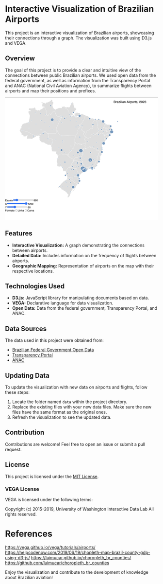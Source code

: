 # Interactive Visualization of Brazilian Airports

This project is an interactive visualization of Brazilian airports, showcasing their connections through a graph. The visualization was built using D3.js and VEGA.

## Overview

The goal of this project is to provide a clear and intuitive view of the connections between public Brazilian airports. We used open data from the federal government, as well as information from the Transparency Portal and ANAC (National Civil Aviation Agency), to summarize flights between airports and map their positions and prefixes.

![Exemplo](map.png)

## Features

- **Interactive Visualization:** A graph demonstrating the connections between airports.
- **Detailed Data:** Includes information on the frequency of flights between airports.
- **Geographic Mapping:** Representation of airports on the map with their respective locations.

## Technologies Used

- **D3.js:** JavaScript library for manipulating documents based on data.
- **VEGA:** Declarative language for data visualization.
- **Open Data:** Data from the federal government, Transparency Portal, and ANAC.

## Data Sources

The data used in this project were obtained from:

- [Brazilian Federal Government Open Data](https://dados.gov.br)
- [Transparency Portal](https://www.portaltransparencia.gov.br)
- [ANAC](https://www.anac.gov.br)

## Updating Data

To update the visualization with new data on airports and flights, follow these steps:

1. Locate the folder named `data` within the project directory.
2. Replace the existing files with your new data files. Make sure the new files have the same format as the original ones.
3. Refresh the visualization to see the updated data.

## Contribution

Contributions are welcome! Feel free to open an issue or submit a pull request.

## License

This project is licensed under the [MIT License](LICENSE).

### VEGA License

VEGA is licensed under the following terms:

Copyright (c) 2015-2019, University of Washington Interactive Data Lab
All rights reserved.

# References
https://vega.github.io/vega/tutorials/airports/
https://helpcodenow.com/2019/06/19/chopleth-map-brazil-county-gdp-using-d3-js/
https://luimucar.github.io/choropleth_br_counties/
https://github.com/luimucar/choropleth_br_counties

Enjoy the visualization and contribute to the development of knowledge about Brazilian aviation!
